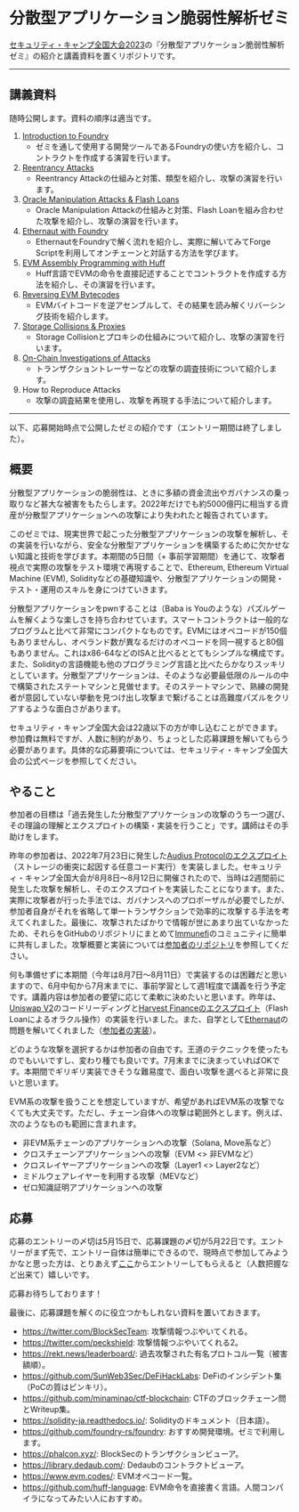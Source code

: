 # 分散型アプリケーション脆弱性解析ゼミ

[セキュリティ・キャンプ全国大会2023](https://www.ipa.go.jp/jinzai/security-camp/2023/zenkoku/index.html)の『分散型アプリケーション脆弱性解析ゼミ』の紹介と講義資料を置くリポジトリです。

---

## 講義資料

随時公開します。資料の順序は適当です。

1. [Introduction to Foundry](course/foundry)
	- ゼミを通して使用する開発ツールであるFoundryの使い方を紹介し、コントラクトを作成する演習を行います。
2. [Reentrancy Attacks](course/reentrancy)
	- Reentrancy Attackの仕組みと対策、類型を紹介し、攻撃の演習を行います。
3. [Oracle Manipulation Attacks & Flash Loans](course/oracle-manipulation)
	- Oracle Manipulation Attackの仕組みと対策、Flash Loanを組み合わせた攻撃を紹介し、攻撃の演習を行います。
4. [Ethernaut with Foundry](course/ethernaut)
	- EthernautをFoundryで解く流れを紹介し、実際に解いてみてForge Scriptを利用してオンチェーンと対話する方法を学びます。
5. [EVM Assembly Programming with Huff](course/evm-with-huff)
	- Huff言語でEVMの命令を直接記述することでコントラクトを作成する方法を紹介し、その演習を行います。
6. [Reversing EVM Bytecodes](course/reversing-evm)
	- EVMバイトコードを逆アセンブルして、その結果を読み解くリバーシング技術を紹介します。
7. [Storage Collisions & Proxies](course/storage-collision)
	- Storage Collisionとプロキシの仕組みについて紹介し、攻撃の演習を行います。
8. [On-Chain Investigations of Attacks](course/attack-investigation)
	- トランザクショントレーサーなどの攻撃の調査技術について紹介します。
9. How to Reproduce Attacks
	- 攻撃の調査結果を使用し、攻撃を再現する手法について紹介します。

---

以下、応募開始時点で公開したゼミの紹介です（エントリー期間は終了しました）。

## 概要

分散型アプリケーションの脆弱性は、ときに多額の資金流出やガバナンスの乗っ取りなど甚大な被害をもたらします。2022年だけでも約5000億円に相当する資産が分散型アプリケーションへの攻撃により失われたと報告されています。

このゼミでは、現実世界で起こった分散型アプリケーションの攻撃を解析し、その実装を行いながら、安全な分散型アプリケーションを構築するために欠かせない知識と技術を学びます。本期間の5日間（+ 事前学習期間）を通じて、攻撃者視点で実際の攻撃をテスト環境で再現することで、Ethereum, Ethereum Virtual Machine (EVM), Solidityなどの基礎知識や、分散型アプリケーションの開発・テスト・運用のスキルを身につけていきます。

分散型アプリケーションをpwnすることは（Baba is Youのような）パズルゲームを解くような楽しさを持ち合わせています。スマートコントラクトは一般的なプログラムと比べて非常にコンパクトなものです。EVMにはオペコードが150個もありませんし、オペランド数が異なるだけのオペコードを同一視すると80個もありません。これはx86-64などのISAと比べるととてもシンプルな構成です。また、Solidityの言語機能も他のプログラミング言語と比べたらかなりスッキリとしています。分散型アプリケーションは、そのような必要最低限のルールの中で構築されたステートマシンと見做せます。そのステートマシンで、熟練の開発者が意図していない挙動を見つけ出し攻撃まで繋げることは高難度パズルをクリアするような面白さがあります。

セキュリティ・キャンプ全国大会は22歳以下の方が申し込むことができます。参加費は無料ですが、人数に制約があり、ちょっとした応募課題を解いてもらう必要があります。具体的な応募要項については、セキュリティ・キャンプ全国大会の公式ページを参照してください。

## やること

参加者の目標は「過去発生した分散型アプリケーションの攻撃のうち一つ選び、その理論の理解とエクスプロイトの構築・実装を行うこと」です。講師はその手助けをします。

昨年の参加者は、2022年7月23日に発生した[Audius Protocolのエクスプロイト](https://blog.audius.co/article/audius-governance-takeover-post-mortem-7-23-22)（ストレージの衝突に起因する任意コード実行）を実装しました。セキュリティ・キャンプ全国大会が8月8日〜8月12日に開催されたので、当時は2週間前に発生した攻撃を解析し、そのエクスプロイトを実装したことになります。また、実際に攻撃者が行った手法では、ガバナンスへのプロポーザルが必要でしたが、参加者自身がそれを省略して単一トランザクションで効率的に攻撃する手法を考えてくれました。最後に、攻撃されたばかりで情報が世にあまり出ていなかったため、それらをGitHubのリポジトリにまとめて[Immunefi](https://immunefi.com/)のコミュニティに簡単に共有しました。攻撃概要と実装については[参加者のリポジトリ](https://github.com/nukanoto/audius-exploit)を参照してください。

何も準備せずに本期間（今年は8月7日〜8月11日）で実装するのは困難だと思いますので、6月中旬から7月末までに、事前学習として週1程度で講義を行う予定です。講義内容は参加者の要望に応じて柔軟に決めたいと思います。昨年は、[Uniswap V2](https://github.com/Uniswap/v2-core)のコードリーディングと[Harvest Financeのエクスプロイト](https://medium.com/harvest-finance/harvest-flashloan-economic-attack-post-mortem-3cf900d65217)（Flash Loanによるオラクル操作）の実装を行いました。また、自学として[Ethernaut](https://ethernaut.openzeppelin.com/)の問題を解いてくれました（[参加者の実装](https://github.com/nukanoto/ethernaut/tree/main/src)）。

どのような攻撃を選択するかは参加者の自由です。王道のテクニックを使ったものでもいいですし、変わり種でも良いです。7月末までに決まっていればOKです。本期間でギリギリ実装できそうな難易度で、面白い攻撃を選べると非常に良いと思います。

EVM系の攻撃を扱うことを想定していますが、希望があればEVM系の攻撃でなくても大丈夫です。ただし、チェーン自体への攻撃は範囲外とします。例えば、次のようなものも範囲に含まれます。
- 非EVM系チェーンのアプリケーションへの攻撃（Solana, Move系など）
- クロスチェーンアプリケーションへの攻撃（EVM <> 非EVMなど）
- クロスレイヤーアプリケーションへの攻撃（Layer1 <> Layer2など）
- ミドルウェアレイヤーを利用する攻撃（MEVなど）
- ゼロ知識証明アプリケーションへの攻撃

## 応募

応募のエントリーの〆切は5月15日で、応募課題の〆切が5月22日です。エントリーがまず先で、エントリー自体は簡単にできるので、現時点で参加してみようかなと思った方は、とりあえず[ここ](https://www.ipa.go.jp/jinzai/security-camp/2023/zenkoku/vote.html)からエントリーしてもらえると（人数把握など出来て）嬉しいです。

応募お待ちしております！

最後に、応募課題を解くのに役立つかもしれない資料を置いておきます。
- https://twitter.com/BlockSecTeam: 攻撃情報つぶやいてくれる。
- https://twitter.com/peckshield: 攻撃情報つぶやいてくれる2。
- https://rekt.news/leaderboard/: 過去攻撃された有名プロトコル一覧（被害額順）。
- https://github.com/SunWeb3Sec/DeFiHackLabs: DeFiのインシデント集（PoCの質はピンキリ）。
- https://github.com/minaminao/ctf-blockchain: CTFのブロックチェーン問とWriteup集。
- https://solidity-ja.readthedocs.io/: Solidityのドキュメント（日本語）。
- https://github.com/foundry-rs/foundry: おすすめ開発環境。ゼミで利用します。
- https://phalcon.xyz/: BlockSecのトランザクションビューア。
- https://library.dedaub.com/: Dedaubのコントラクトビューア。
- https://www.evm.codes/: EVMオペコード一覧。
- https://github.com/huff-language: EVM命令を直接書く言語。人間コンパイラになってみたい人におすすめ。
